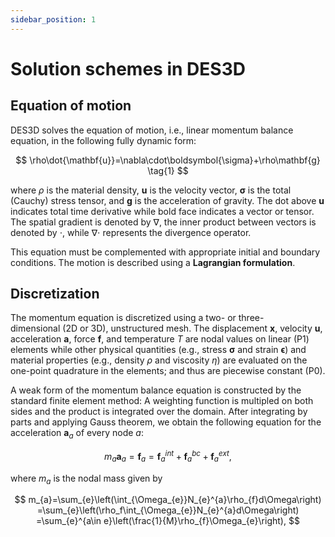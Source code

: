 ```yaml
---
sidebar_position: 1
---
```


# Solution schemes in DES3D

## Equation of motion

DES3D solves the equation of motion, i.e., linear momentum balance equation, in the following fully dynamic form:

  $$
  \rho\dot{\mathbf{u}}=\nabla\cdot\boldsymbol{\sigma}+\rho\mathbf{g}
  \tag{1}
  $$

  where $\rho$ is the material density, $\bm{u}$ is the velocity
  vector, $\boldsymbol{\sigma}$ is the total (Cauchy) stress tensor, and
  $\mathbf{g}$ is the acceleration of gravity. The dot above $\mathbf{u}$
  indicates total time derivative while bold face indicates a vector or
  tensor. The spatial gradient is denoted by $\nabla$, the inner product
  between vectors is denoted by $\cdot$, while $\nabla\cdot$ represents
  the divergence operator. 

  This equation must be complemented with
  appropriate initial and boundary conditions. The motion is described using a **Lagrangian
  formulation**.

  ## Discretization

  The momentum equation is discretized using a two- or three-dimensional (2D or 3D),
  unstructured mesh. The displacement $\mathbf{x}$,
  velocity $\mathbf{u}$, acceleration $\mathbf{a}$, force $\mathbf{f}$,
  and temperature $T$ are nodal values on linear (P1) elements while other
  physical quantities (e.g., stress $\boldsymbol{\sigma}$ and strain
  $\boldsymbol{\epsilon}$) and material properties (e.g., density $\rho$
  and viscosity $\eta$) are evaluated on the one-point quadrature in the elements; 
  and thus are piecewise constant (P0).

  A weak form of the momentum balance equation is constructed by the standard finite element method: 
  A weighting function is multipled on both sides and the
  product is integrated over the domain. After integrating by parts and
  applying Gauss theorem, we obtain the following equation for the
  acceleration $\mathbf{a}_a$ of every node $a$:

  $$
  m_{a}\mathbf{a}_{a}=\mathbf{f}_{a}=\mathbf{f}_{a}^{int}+\mathbf{f}_{a}^{bc}+\mathbf{f}_{a}^{ext},
  $$

  where $m_{a}$ is the nodal mass given by

  $$
  m_{a}=\sum_{e}\left(\int_{\Omega_{e}}N_{e}^{a}\rho_{f}d\Omega\right)
    =\sum_{e}\left(\rho_f\int_{\Omega_{e}}N_{e}^{a}d\Omega\right)
    =\sum_{e}^{a\in e}\left(\frac{1}{M}\rho_{f}\Omega_{e}\right),
  $$
  
<!--
$\Omega_e$ is the area (volume in 3D) of the element $e$, $N_{a}^{e}$ is
the linear shape function associated with the node $a$ in the element
$e$, and $M$ is the number of apexes of an element ($M=3$ for 2D
triangles and $M=4$ for 3D tetrahedra). The summation should be
understood as done for all the elements having node $a$ as an apex. A
fictitious density, $\rho_f$, instead of the true density, $\rho$, is
used in the definition of $m_a$
in [\[eq:mA\]](#eq:mA){reference-type="eqref" reference="eq:mA"}.
Additionally, row-sum mass lumping is applied to obtain a diagonal mass
matrix in [\[eq:mA\]](#eq:mA){reference-type="eqref" reference="eq:mA"}.
We discuss the definition of $\rho_f$ in
Section [2.1.2](#sc:masss.caling){reference-type="ref"
reference="sc:masss.caling"}. The total force $\mathbf{f}_{a}$ is
composed of three parts: the internal, boundary, and external forces.
The internal force, $\mathbf{f}_{a}^{int}$, is defined as:

::: linenomath*
$$\begin{aligned}
  \mathbf{f}_{a}^{int}&=\sum_{e}\left(\int_{\Omega_{e}}\frac{\partial
      N_{a}^{e}}{\partial\mathbf{x}}\cdot\boldsymbol{\sigma}d\Omega\right)
  =\sum_{e}\left(\frac{\partial N_{a}^{e}}{\partial\mathbf{x}}
  \cdot\boldsymbol{\sigma}\int_{\Omega_{e}}d\Omega\right) \nonumber \\
  &=\sum_{e}^{a\in e}\left(\frac{\partial
      N_{a}^{e}}{\partial\mathbf{x}}\cdot\boldsymbol{\sigma}\Omega_{e}\right).
\end{aligned}$$
:::

Neumann boundary conditions are tractions prescribed on the surface of
the body. These tractions yield a boundary force denoted
$\mathbf{f}_{a}^{bc}$:

::: linenomath*
$$
\mathbf{f}_{a}^{bc}=\sum_{e}\left(\oint_{\partial\Omega_{e}}-N_{a}^{e}\boldsymbol{\sigma}\cdot\mathbf{n}dL \right)
=-\sum_{e}^{a\in s,\: s\in\partial\Omega_{e}}\left(\frac{1}{M-1}\boldsymbol{\sigma}_{s}\cdot\mathbf{n}_{s}L_{s}\right).$$
:::

The summation is over the boundary segment $s$, which has a length
$L_{s}$ (surface area in 3D), the outward, unit normal vector
$\mathbf{n}$, and a prescribed (constant) stress
$\boldsymbol{\sigma}_{s}$ on the Neumann boundary. The external force,
$\mathbf{f}_{a}^{ext}$, is given by:

::: linenomath*
$$\mathbf{f}_{a}^{ext}=\sum_{e}\left(\int_{\Omega_{e}}N_{a}^{e}\rho\mathbf{g}d\Omega\right)
=\sum_{e}\left(\rho\mathbf{g}\int_{\Omega_{e}}N_{a}^{e}d\Omega\right)
=\sum_{e}^{a\in e}\left(\frac{1}{M}\rho\mathbf{g}\Omega_{e}\right).$$
:::

When deriving the equations above, we utilize the fact that $\rho_f$,
$\rho$, $\frac{\partial N_{a}^{e}}{\partial\mathbf{x}}$,
$\boldsymbol{\sigma}$, and $\mathbf{g}$ are constants on each element,
and these identities:

::: linenomath*
$$\int_{\Omega_e}d\Omega=\Omega_{e}, \quad
\int_{\Omega_e}N_{a}^{e}d\Omega=\frac{1}{M}\Omega_{e}, \quad
\oint_{\partial\Omega_{e}}N_{a}^{e}dL=\frac{1}{M-1}L_s.$$
:::

We are interested in tectonic deformation, which can be properly
simulated in a quasi-static fashion. Thus, we apply a technique called
"dynamic relaxation," which enables us to achieve a static equilibrium
from the dynamic momentum equation by damping out the intertial force.
Additionally, using "mass scaling," we substitute the true density by a
fictitious scaled density that allows us to increase the size of
admissible stable time steps in the explicit time integration scheme.
That is, using the resulting "scaled" acceleration and velocity, we
compute an instantaneous velocity and position of each node in the mesh,
which updates the model geometry at each time step. Each of these
modifications is detailed in the following sections.

### Dynamic relaxation

Given that our focus lies in LTM, high-frequency vibrations are not
relevant to the overall deformation pattern. A strong and efficient
damping is necessary to achieve quasi-static solutions of the dynamic
equation. Complementarily, force amplification might be needed to
accelerate the transient process to achieve equilibrium. Therefore, we
either damp or amplify the total net force in the discretized nodal
momentum
equation [\[eq:nodalmotion\]](#eq:nodalmotion){reference-type="eqref"
reference="eq:nodalmotion"} according to the direction of
velocity [@Cundall1989]:

::: linenomath*
$$ma_{i}  =  (\mathbf{f}_{damped})_{i} =  f_{i}-0.8\,\text{sgn}(u_{i})|f_{i}|,$$
:::

where subscript $i$ denotes the $i$-th component of a vector and
$\text{sgn}$ denotes the signum function. The motivation for the choice
of damping/amplification is based on the simple observation that in an
under-damped oscillator, the direction of force is always opposite to
the velocity direction, while in an over-damped system, the direction of
the force is parallel to the velocity direction. We found that this
choice of damping/amplification accomplishes the design goals
satisfactorily (i.e., robustly and economically).

### Mass scaling {#sc:masss.caling}

The Courant-Friedrichs-Lewy (CFL) condition imposes a fundamental limit
on the time step size for an explicit time marching scheme. In the
explicit EVP approach used in DynEarthSol2D, the $p$-wave velocity sets
the largest possible time step size. For instance, using relevant
parameters for lithospheric modeling, a $p$-wave speed of $\sim10^{3}$
m/s and an element size of $\sim10^{3}$ m yield a stable time step size
of $\sim$ 1 s. With this stringent upper limit for the time step size, a
typical LTM simulation would take an excessively large number of time
steps to reach the targeted amount of deformation (e.g., $O(10^{13})$
steps for 1 Myrs of model time).

To overcome this drawback, a mass scaling technique is applied. We
adjust each nodal mass (density) to achieve a stable time step size
which is orders of magnitude larger than the one allowed by the physical
density, while the fictitious increase in mass keeps the inertial forces
small compared with the other forces at play in these simulations. The
time step size increases when the elastic wave speed, $u_{elastic}$, is
made comparable to the tectonic speed, $u_{tectonic}$, ($\sim10^{-9}$
m/s). We achieve this time-step size increase by scaling the density as
follows:

::: linenomath*
$$u_{elastic}=\sqrt{K_{s}/\rho_{f}}=c_{1}u_{tectonic},$$
:::

where $K_{s}$ is the bulk modulus of the material, $\rho_{f}$ is a
fictitious scaled density and $c_{1}$ is a constant. When $c_{1}$ is too
small, that is, the density is scaled up too high, dynamic instabilities
might occur. In this case, the fictitious elastic wave is too slow to
relax the stress back to quasi-equilibrium, therefore the kinetic energy
becomes too large, breaking the assumption of the quasi-static
state [e.g., @Chung1998]. When the density scaling is insufficient
(i.e., $c_{1}$ is too large), the simulation becomes too time consuming.
As $c_{1}$ approaches $10^{12},$ the fictitious density approaches the
material (true) density. The optimal value of $c_{1}$ depends on the
rheology parameters, resolution, and domain size. We find that $c_{1}$
in the range of $10^{4}$ to $10^{8}$ is adequate for our simulation
targets. Unfortunately, the choice of $c_{1}$ is currently empirical. We
are working to devise a consistent way of finding the optimal value of
$c_{1}$.

## Nodal Mixed Discretization

The linear triangular elements used in DynEarthSol2D are known to suffer
volumetric locking when subject to incompressible deformations [e.g.,
@Hughes2000]. Since incompressible plastic or viscous flow are often
needed in LTM, we adopt an anti-volumetric locking correction based on
the nodal mixed discretization (NMD)
methodology [@Detournay2006; @DeMicheli2009].

The strain rate of element $e$, $\boldsymbol{\dot{\epsilon}}_e$, is
computed from the velocity:

::: linenomath*
$$\dot{\epsilon}_{e,ij}^{t+\Delta t}=\frac{1}{2}\sum_{a\in e}\left(\frac{\partial N_{a}^{e}}{\partial x_{i}}u_{a,j}^{t+\Delta t}+\frac{\partial N_{a}^{e}}{\partial x_{j}}u_{a,i}^{t+\Delta t}\right),$$
:::

where $i$, $j$ are spatial indices. The strain rate tensor can be
decomposed into the deviatoric and the isotropic parts:

::: linenomath*
$$\boldsymbol{\dot{\epsilon}}_{e}=\textrm{dev}(\boldsymbol{\dot{\epsilon}}_{e})+\frac{1}{D}\textrm{tr}(\boldsymbol{\dot{\epsilon}}_{e})\mathbf{I},$$
:::

where $\textrm{dev}(\cdot)$ represents an operator returning the
deviatoric tensor, $\textrm{tr}(\cdot)$ is an operator returning the
trace of the tensor, $D$ is the number of diagonal terms of the tensor
(2 for 2D case and 3 for 3D or plain strain cases), and $\mathbf{I}$ is
an appropriate identity tensor. (When plane strain description is used,
that is, $\epsilon_{yy}=0$ and ${\dot\epsilon}_{yy}=0$, but
$\sigma_{yy}$ can be non-zero and must be included in the calculation.)

The basic idea is to average volumetric strain rate over a group of
neighboring elements and then replace each element's volumetric strain
rate with the averaged one. The NMD method first assigns an area (volume
in 3D) average of the trace of $\boldsymbol{\dot{\epsilon}}_e$ to each
node $a$:

::: linenomath*
$$\dot{\varepsilon}_{a}=\frac{\displaystyle \sum_{e}^{a\in e}\textrm{tr}(\boldsymbol{\dot{\epsilon}}_{e})\Omega_{e}}{\displaystyle \sum_{e}^{a\in e}\Omega_{e}}.$$
:::

Then the nodal field $\dot{\varepsilon}_a$ is interpolated back to the
element to retrieve an averaged volumetric strain rate for an element
$e$:

::: linenomath*
$$\bar{\dot{\epsilon}}_{e}=\sum_{a\in e}\frac{1}{M}\dot{\varepsilon}_{a}.$$
:::

where, as before, $M$ is the number of apexes in an element. Finally,
the averaged volumetric strain rate of an element is used to modify the
original strain rate tensor. The anti-locking modification replaces the
isotropic part with $\bar{\dot{\epsilon}}_{e}$:

::: linenomath*
$$\boldsymbol{\dot{\epsilon}}_{e}'=\textrm{dev}
(\boldsymbol{\dot{\epsilon}}_{e})+\frac{1}{D}\bar{\dot{\epsilon}}_{e}\mathbf{I}$$
:::

This modified strain rate tensor substitutes the original strain rate
tensor when updating strain tensor and in defining constitutive update.
For the sake of brevity, we drop the prime and use
$\boldsymbol{\dot{\epsilon}}$ to refer the modified strain rate tensor
from now on.

The strain tensor $\boldsymbol{\epsilon}$ is accumulated:

::: linenomath*
$$\boldsymbol{\epsilon}_{e}^{t+\Delta t}=\boldsymbol{\epsilon}_{e}^{t}+\Delta t \, \dot{\boldsymbol{\epsilon}}_{e}^{t+\Delta t}$$
:::

## Constitutive update

The stress tensor is updated using the strain rate and strain tensors
according to an appropriate constitutive relationship. Since the stress
update calculations are performed at the element level, we drop the
subscript $e$ to simplify notation. The EVP material model is
approximated by a composite rheology which uses visco-elastic and
elasto-plastic sub-models. With the bulk modulus $K_{s}$, shear modulus
$G$, viscosity $\eta$, cohesion $C$, and internal friction angle $\phi$,
we calculate the visco-elastic stress $\boldsymbol{\sigma}_{ve}$ and the
elasto-plastic stress $\boldsymbol{\sigma}_{ep}$.

The visco-elastic stress increment $\Delta\boldsymbol{\sigma}_{ve}$ is
calculated assuming a linear Maxwell material, where a total deviatoric
strain increment $\Delta\boldsymbol{\epsilon}$ is composed of the
elastic and the viscous components while the deviatoric stress increment
is identical for each component:

::: linenomath*
$$\textrm{dev}(\Delta\boldsymbol{\epsilon})=\frac{\textrm{dev}(\Delta\boldsymbol{\sigma}_{ve})}{2G}+\frac{\textrm{dev}(\boldsymbol{\sigma}_{ve})\Delta t}{2\eta}$$
:::

Substituting $\Delta\boldsymbol{\epsilon}$ with
$\boldsymbol{\epsilon}^{t+\Delta t}-\boldsymbol{\epsilon}^{t},$
$\Delta\boldsymbol{\sigma}_{ve}$ with
$\boldsymbol{\sigma}_{ve}^{t+\Delta t}-\boldsymbol{\sigma}^{t}$, and
$\boldsymbol{\sigma}_{ve}$ with $(\boldsymbol{\sigma}_{ve}^{t+\Delta
  t}+\boldsymbol{\sigma}^{t})/2$, the equation above is reduced to:

::: linenomath*
$$\textrm{dev}(\boldsymbol{\sigma}_{ve}^{t+\Delta t})=\dfrac{\left(1-\frac{G\Delta t}{2\eta}\right)\textrm{dev}(\boldsymbol{\sigma}^{t})+2G\textrm{\ensuremath{\cdot}dev}(\boldsymbol{\epsilon}^{t+\Delta t}-\boldsymbol{\epsilon}^{t})}{1+\frac{G\Delta t}{2\eta}}$$
:::

The isotropic stress components are updated based on the volume change.
As a result, the visco-elastic stress is:

::: linenomath*
$$\boldsymbol{\sigma}_{ve}^{t+\Delta
    t}=\textrm{dev}(\boldsymbol{\sigma}_{ve}^{t+\Delta t})+\Delta t \ K_{s}\textrm{tr}(\boldsymbol{\dot{\epsilon}}^{t+\Delta t})\mathbf{I}.$$
:::

The elasto-plastic stress $\boldsymbol{\sigma}_{ep}$ is computed using
linear elasticity and the Mohr-Coulomb (MC) failure criterion with a
general (associative or non-associative) flow rule. Following a standard
operator-splitting scheme [e.g.,
@Lubliner1990; @SimoHugh2004; @Wilkins1964a], an elastic trial stress
$\boldsymbol{\sigma}_{\text{el}}^{t+\Delta t}$ is first calculated as

::: linenomath*
$$\boldsymbol{\sigma}_{\text{el}}^{t+\Delta t}=\boldsymbol{\sigma}^t 
+ (K_s - \frac{2}{3}G)\textrm{tr}(\boldsymbol{\dot{\epsilon}}^{t+\Delta t})\mathbf{I}\Delta t
+ 2G\boldsymbol{\dot{\epsilon}}^{t+\Delta t}\Delta t.$$
:::

If the elastic trial stress, $\boldsymbol{\sigma}_{\text{el}}^{t+\Delta
  t}$, is on or within a yield surface, that is,
$f\left(\boldsymbol{\sigma}_{\text{el}}^{t+\Delta t}\right)\geq0,$ where
$f$ is the yield function, then the stress does not need a plastic
correction. So, $\boldsymbol{\sigma}^{t+\Delta t}_{ep}$ is set to be
equal to $\boldsymbol{\sigma}_{\text{el}}^{t+\Delta t}$. However, if
$\boldsymbol{\sigma}_{\text{el}}^{t+\Delta t}$ is outside the yield
surface, we project it onto the yield surface using a return-mapping
algorithm [@SimoHugh2004].

In the case of a Mohr-Coulomb material, it is convenient to express the
yield function for *shear failure* in terms of principal stresses:

::: linenomath*
$$f_{s}(\sigma_{1},\sigma_{3})=\sigma_{1}-N_{\phi}\sigma_{3}+2C\sqrt{N_{\phi}},
$$
:::

where $\sigma_{1}$ and $\sigma_{3}$ are the maximal and minimal
compressive principal stresses with the sign convention that tension is
positive (i.e., $\sigma_1\le\sigma_2\le\sigma_3$), $C$ is the material's
cohesion, $N_{\phi} = \frac{1+\sin\phi}{1-\sin\phi}$,
$\sqrt{N_{\phi}} =\frac{\cos\phi}{1-\sin\phi}$, and $\phi$ is an
internal friction angle ($<90^{\circ}$). The yield function for
*tensile* failure is defined as

::: linenomath*
$$f_{t}(\sigma_{3})=\sigma_{3}-\sigma_{t},
$$
:::

where $\sigma_{t}$ is the tension cut-off. If a value for the tension
cut-off is given as a parameter, the smallest value between the
theoretical limit ($C/\tan\phi$) and the given value is assigned to
$\sigma_{t}$. This comparison is required because the theoretical limit
is not constant in the strain weakening case, where the material
cohesion, $C$, and the friction angle $\phi$ may change.

To guarantee a unique decision on the mode of yielding (shear versus
tensile), we define an additional function,
$f_{h}(\sigma_{1},\sigma_{3})$, which bisects the obtuse angle made by
two yield functions on the $\sigma_1$-$\sigma_3$ plane, as

::: linenomath*
$$\begin{aligned}
  f_{h}(\sigma_{1},\sigma_{3})  &=  \sigma_{3}-\sigma_{t}
  +\left(\sqrt{N_{\phi}^{2}+1}+N_{\phi}\right)
  \left(\sigma_{1}-N_{\phi}\sigma_{t}+2C\sqrt{N_{\phi}}\right).
\end{aligned}$$
:::

Once yielding is identified, that is, $f_{s}( \sigma_{el,1},
\sigma_{el,3})<0$ or $f_{t}(\sigma_{el,3})>0$, the mode of failure
(shear or tensile) is decided based on the value of $f_{h}$, in other
words, shear failure occurs if $f_{h}(\sigma_{el,1},\sigma_{el,3})<0$,
tensile failure occurs otherwise.

The flow rule for frictional materials is in general non-associative,
that is, the direction of plastic flow in the principal stress space
during plastic flow is not the same as the direction of the vector
normal to the yield surface. As in the definitions of yield functions,
the plastic flow potential for *shear* failure in the Mohr-Coulomb model
can be defined as

::: linenomath*
$$g_{s}\left(\sigma_{1},\sigma_{3}\right)=\sigma_{1}-\frac{1+\sin\psi}{1-\sin\psi}\sigma_{3},
$$
:::

where $\psi$ is the dilation angle. Likewise, the *tensile* flow
potential is given as

::: linenomath*
$$g_{t}\left(\sigma_{3}\right)=\sigma_{3}-\sigma_{t}.
$$
:::

In the presence of plasticity, the total strain increment
$\Delta\boldsymbol{\epsilon}$ is given by

::: linenomath*
$$\Delta\boldsymbol{\epsilon}=\Delta\boldsymbol{\epsilon}_{\text{el}}+
      \Delta\boldsymbol{\epsilon}_{\text{pl}},
$$
:::

where $\Delta\boldsymbol{\epsilon}_{\text{el}}$ and
$\Delta\boldsymbol{\epsilon}_{\text{pl}}$ are the elastic and plastic
strain increments, respectively. The plastic strain increment is normal
to the flow potential surface and can be written as

::: linenomath*
$$\Delta\boldsymbol{\epsilon}_{\text{pl}}=\beta\frac{\partial
  g}{\partial\boldsymbol{\sigma}},
$$
:::

where $\beta\,$ is the plastic flow magnitude. $\beta\,$ is computed by
requiring that the updated stress state lies on the yield surface,

::: linenomath*
$$f\left(\boldsymbol{\sigma}_{ep}^{t+\Delta t}\right)=f\left(\boldsymbol{\sigma}^{t}+\Delta\boldsymbol{\sigma}_{ep}\right)=0.
$$
:::

In the principal component representation,
$\sigma_{A}=E_{AB}\epsilon_{B}$ where $\sigma_{A}$ and $\epsilon_{A}$
are the principal stress and strain, respectively, and $\boldsymbol{E}$
is a corresponding elastic moduli matrix with components:

::: linenomath*
$$\begin{aligned}
E_{AB}&=\left(K_s-\frac{2}{3}G\right)&&\text{if   }A\ne B,\\
E_{AB}&=\left(K_s+\frac{4}{3}G\right) &&\text{otherwise.}
\end{aligned}$$
:::

By applying the consistency
condition [\[eq:consistency condition\]](#eq:consistency condition){reference-type="eqref"
reference="eq:consistency condition"} and using
$\boldsymbol{\sigma}_{\text{el}}^{t+\Delta
  t}=\boldsymbol{\sigma}^{t}+\boldsymbol{E}\cdot\Delta\boldsymbol{\epsilon}$
(in the principal component representation), we obtain the following
formulae for $\beta$

::: linenomath*
$$\beta\,=\frac{\sigma_{\text{el},1}^{t+\Delta t}-N_{\phi}\sigma_{\text{el},3}^{t+\Delta t}+2C\sqrt{N_{\phi}}}{\sum_B\left(E_{1B}\frac{\partial g_{s}}{\partial\sigma_{B}}-N_{\phi}E_{3B}\frac{\partial g_{s}}{\partial\sigma_{B}}\right)}
  \qquad\text{(for shear failure,)}
$$
:::

and

::: linenomath*
$$\beta\,=\frac{\sigma_{\text{el},3}^{t+\Delta t}-\sigma_{t}}{\frac{\partial g_{t}}{\partial\sigma_{3}}}
  \qquad\text{(for tensile failure.)}
$$
:::

Likewise, $\partial g/\partial \boldsymbol{\sigma}$ takes different
forms according to the failure mode:

::: linenomath*
$$\begin{split}
    \partial g/\partial \sigma_{1} & = 1 \\
    \partial g/\partial \sigma_{2} & = 0 \\
    \partial g/\partial \sigma_{3} & = -\frac{1+\sin\psi}{1-\sin\psi}
  \end{split}
  \qquad\text{(for shear failure,)}
$$
:::

and

::: linenomath*
$$\begin{split}
    \partial g/\partial \sigma_{1} & = 0 \\
    \partial g/\partial \sigma_{2} & = 0 \\
    \partial g/\partial \sigma_{3} & = 1
  \end{split}
  \qquad\text{(for tensile failure.)}
$$
:::

Once $\Delta\boldsymbol{\epsilon}_{pl}$ is computed as in
[\[eq:plastic strain increment\]](#eq:plastic strain increment){reference-type="eqref"
reference="eq:plastic strain increment"} using [\[eq:flow parameter for
  shear failure\]](#eq:flow parameter for
  shear failure){reference-type="eqref" reference="eq:flow parameter for
  shear failure"} and
[\[eq:flow direction for shear failure\]](#eq:flow direction for shear failure){reference-type="eqref"
reference="eq:flow direction for shear failure"} or
[\[eq:flow parameter for tensile failure\]](#eq:flow parameter for tensile failure){reference-type="eqref"
reference="eq:flow parameter for tensile failure"} and [\[eq:flow
  direction for tensile failure\]](#eq:flow
  direction for tensile failure){reference-type="eqref"
reference="eq:flow
  direction for tensile failure"}, $\boldsymbol{\sigma}_{ep}$ is updated
as

::: linenomath*
$$\boldsymbol{\sigma}_{ep} = \boldsymbol{\sigma}_{\text{el}}^{t+\Delta t} - \boldsymbol{E}\cdot\Delta\boldsymbol{\epsilon}_{\text{pl}}.$$
:::

in the principal component representation and transformed back to the
orignal coordinate system.

After the visco-elastic stress $\boldsymbol{\sigma}_{ve}$ and
elasto-plastic stress $\boldsymbol{\sigma}_{ep}$ are evaluated, we
compute the second invariant of the deviatoric components of each. If
the visco-elastic stress has a smaller second invariant ($J_2$),
$\boldsymbol{\sigma}_{ve}$ is be used as the updated stress; otherwise,
$\boldsymbol{\sigma}_{ep}$ is used.

The fundamental deformation measures in DynEarthSol2D are strain rates.
Thus, the stress update by rate-independent constitutive models like
elasto-plastic stresses need to be considered as the time-integration of
the rate form of the corresponding stresses. Since a stress rate is not
frame-indifferent in general, an objective (or co-rotational) stress
rate needs to be constructed and integrated instead. The Jaumann stress
rate is our choice for DynEarthSol2D among the possible objective rates
because of its simplicity.

The Jaumann stress rate ($\check{\dot{\sigma}}$) is defined as

::: linenomath*
$$\check{\dot{\boldsymbol{\sigma}}} = \dot{\boldsymbol{\sigma}} - \boldsymbol{\omega}\cdot\boldsymbol{\sigma} + \boldsymbol{\sigma}\cdot\boldsymbol{\omega},$$
:::

where $\boldsymbol{\omega}$ is the spin tensor, which is defined as,

::: linenomath*
$$\omega_{ij}=\dfrac{1}{2}\left(\dfrac{\partial u_i}{\partial
  x_j}-\dfrac{\partial u_j}{\partial x_i}\right).$$
:::

Based on this definition, the new objective stress
($\check{\boldsymbol{\sigma}}^{t+\Delta t}$) is,

::: linenomath*
$$\check{\boldsymbol{\sigma}}^{t+\Delta t} = \boldsymbol{\sigma}^{t+\Delta t} + \Delta t(\boldsymbol{\sigma}^{t+\Delta t}\cdot\boldsymbol{w}^{t+\Delta t} - \boldsymbol{w}^{t+\Delta t}\cdot\boldsymbol{\sigma}^{t+\Delta t}),$$
:::

where $\boldsymbol{\sigma}^{t+\Delta t}$ is the updated stress equal to
either $\boldsymbol{\sigma}_{ve}$ or $\boldsymbol{\sigma}_{ep}$,
depending on which has a lower value of $J_2$.

## Velocity and displacement update

The velocity is updated with the damped acceleration, but subject to the
prescribed velocity boundary conditions, that is:

::: linenomath*
$$\mathbf{u}_{a}^{t+\Delta t}=\mathbf{u}_{a}^{t}+\Delta t \, \mathbf{a}_{a}^{t+\Delta t}.$$
:::

The position $\mathbf{x}_{a}$ of the node $a$ is updated by:

::: linenomath*
$$\mathbf{x}_{a}^{t+\Delta t}=\mathbf{x}_{a}^{t}+\Delta t \, \mathbf{u}_{a}^{t+\Delta t}.$$
:::

Since the mesh is changed, the shape function derivates $N_{a}^{e}$ and
the element volume $\Omega_{e}$ are updated every time step.

## Modeling thermal evolution

Thermal evolution of lithosphere is often one of the key components of
the long-term tectonics and is modeled by solving the heat equation:

::: linenomath*
$$\rho c_{p}\dot{T}=k\nabla^{2}T,
$$
:::

where $T$ is the temperature field while $c_{p}$ and $k$ are the heat
capacity and the thermal conductivity of the lithosphere material.
Multiplying by a weighting function on both sides and integrating by
parts over the domain, we get

::: linenomath*
$$C_{a}\dot{T}_{a}^{t+\Delta t}=-\sum_{e}^{a\in e,\: b\in e}\left(kD_{ab}T_{b}^{t}\Omega_{e}\right) + \sum_{e}^{a\in s,\: s\in\partial\Omega_{e}}\left(\frac{1}{M-1}\mathbf{q_{s}}\cdot\mathbf{n}_{s}L_{s}\right),
$$
:::

where the diffusion matrix

::: linenomath*
$$D_{ab}=\sum_{a,b\in e}\sum_i\frac{\partial
    N_{a}^{e}}{\partial x_{i}}\frac{\partial N_{b}^{e}}{\partial x_{i}}$$
:::

is evaluated at the barycenter of each element since we use constant
strain triangles (linear finite elements on simplexes). The lumped
thermal capacitance (mass) is given by,

::: linenomath*
$$C_{a}=\sum_{e}^{a\in e}\left(\frac{1}{M}\rho c_{p}\Omega_{e}\right),$$
:::

and $\mathbf{q_{s}}$ is the prescribed boundary heat flux on a segment
$s$. Then, the temperature is updated explicitly as:

::: linenomath*
$$T_{a}^{t+\Delta t}=T_{a}^{t}+\Delta t\,\dot{T}_{a}^{t+\Delta t}.
$$
:::

The stability condition for the explicit integration of temperature is
usually satisfied by the time step size determined by the scaled wave
speed, but if a stable time step size for heat diffusion is smaller, it
becomes the global time step size.

## Remeshing {#sc:remeshing}

We assess the mesh quality at fixed temporal intervals and use specific
quality measures to decide whether to keep using the present mesh or
remesh. For example, if the smallest angle of an element is less than a
certain prescribed value, we remesh. A group of nodes in the deformed
mesh is removed from the mesh if any of the following criteria is met.
For instance, if the deformed or displaced boundary is restored to the
initial configuration, some nodes may be left outside of the boundaries
of the new domain. Internal nodes, if surrounded only by small elements,
may be removed from the point set to be remeshed. Once all criteria are
enforced, a final list of nodes is collected. These nodes are provided
to the *Triangle* library [@Shewchuk1996] to construct a new
triangulation of the domain. At this stage, new nodes might be inserted
into the mesh or the mesh topology changed through edge-flipping during
the triangulation (Fig. [1](#fig:edgeflipping){reference-type="ref"
reference="fig:edgeflipping"}). This type of remeshing has been proposed
as a way of solving large deformation problems in the Lagrangian
framework [@Braun1994]. After the new mesh is created, the boundary
conditions, derivatives of shape function, and mass matrix have to be
re-calculated.

When most of the deformation is focused in and around a few deformation
zones like shear bands, most of the elements outside of the zones deform
only slightly and thus mostly remain unaffected by remeshing. The high
degree of similarity between the new and old meshes makes projecting the
fields of variables between the meshes very easy. For nodes and elements
unaffected by remeshing, which are the majority, a simple injection
suffices. That is, the data of the nodes and elements of the old mesh
are mapped onto the nodes and elements which are collocated with them in
the new mesh.

When deformation is not localized but distributed over a broad region of
the domain, remeshing might result in a new mesh that is very different
from the old one. Then, an inter-mesh mapping of variables becomes
necessary. For data associated to nodes (e.g., velocity and
temperature), we use linear interpolation of the data from the old mesh
to evaluate the field at the new nodal location. For data associated to
elements (e.g., strain and stress), we use a nearest-neighbor mapping.
 -->
